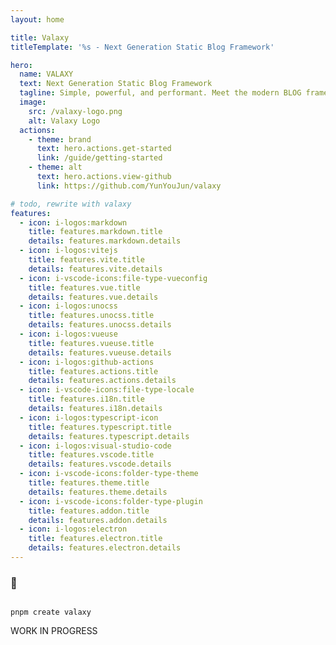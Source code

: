 ```yaml
---
layout: home

title: Valaxy
titleTemplate: '%s - Next Generation Static Blog Framework'

hero:
  name: VALAXY
  text: Next Generation Static Blog Framework
  tagline: Simple, powerful, and performant. Meet the modern BLOG framework you've always wanted.
  image:
    src: /valaxy-logo.png
    alt: Valaxy Logo
  actions:
    - theme: brand
      text: hero.actions.get-started
      link: /guide/getting-started
    - theme: alt
      text: hero.actions.view-github
      link: https://github.com/YunYouJun/valaxy

# todo, rewrite with valaxy
features:
  - icon: i-logos:markdown
    title: features.markdown.title
    details: features.markdown.details
  - icon: i-logos:vitejs
    title: features.vite.title
    details: features.vite.details
  - icon: i-vscode-icons:file-type-vueconfig
    title: features.vue.title
    details: features.vue.details
  - icon: i-logos:unocss
    title: features.unocss.title
    details: features.unocss.details
  - icon: i-logos:vueuse
    title: features.vueuse.title
    details: features.vueuse.details
  - icon: i-logos:github-actions
    title: features.actions.title
    details: features.actions.details
  - icon: i-vscode-icons:file-type-locale
    title: features.i18n.title
    details: features.i18n.details
  - icon: i-logos:typescript-icon
    title: features.typescript.title
    details: features.typescript.details
  - icon: i-logos:visual-studio-code
    title: features.vscode.title
    details: features.vscode.details
  - icon: i-vscode-icons:folder-type-theme
    title: features.theme.title
    details: features.theme.details
  - icon: i-vscode-icons:folder-type-plugin
    title: features.addon.title
    details: features.addon.details
  - icon: i-logos:electron
    title: features.electron.title
    details: features.electron.details
---
```


<div m="auto y-8" text="center" font="black">
<h3 text="3xl">🧪</h3>

<code class="inline-flex text-xl! mt-4 px-4!">
<span>pnpm</span> create <span text="purple">valaxy</span>
</code>

<span text="4xl">WORK IN PROGRESS</span>

</div>

<ValaxySponsors />
